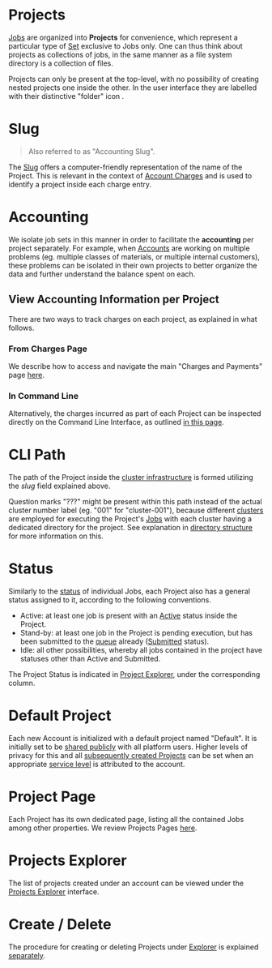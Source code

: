 # Projects

[Jobs](overview.md) are organized into **Projects** for convenience, which represent a particular type of [Set](/entities-general/sets.md) exclusive to Jobs only. One can thus think about projects as collections of jobs, in the same manner as a file system directory is a collection of files.

Projects can only be present at the top-level, with no possibility of creating nested projects one inside the other. In the user interface they are labelled with their distinctive "folder" icon <i class="zmdi zmdi-folder zmdi-hc-border"></i>. 

# Slug

> Also referred to as "Accounting Slug".

The [Slug](/entities-general/data.md#Slug-Representation) offers a computer-friendly representation of the name of the Project. This is relevant in the context of [Account Charges](/accounts/ui/charges-payments.md) and is used to identify a project inside each charge entry.

# Accounting

We isolate job sets in this manner in order to facilitate the **accounting** per project separately. For example, when [Accounts](/accounts/overview.md) are working on multiple problems (eg. multiple classes of materials, or multiple internal customers), these problems can be isolated in their own projects to better organize the data and further understand the balance spent on each.

## View Accounting Information per Project

There are two ways to track charges on each project, as explained in what follows.

### From Charges Page

We describe how to access and navigate the main "Charges and Payments" page [here](/accounts/ui/charges-payments.md).

### In Command Line

Alternatively, the charges incurred as part of each Project can be inspected directly on the Command Line Interface, as outlined [in this page](/cli/overview.md).


# CLI Path

The path of the Project inside the [cluster infrastructure](/infrastructure/overview.md) is formed utilizing the *slug* field explained above.

Question marks "???" might be present within this path instead of the actual cluster number label (eg. "001" for "cluster-001"), because different [clusters](/infrastructure/clusters/overview.md) are employed for executing the Project's [Jobs](overview.md) with each cluster having a dedicated directory for the project. See explanation in [directory structure](/data-on-disk/directories.md) for more information on this.

# Status

Similarly to the [status](status.md) of individual Jobs, each Project also has a general status assigned to it, according to the following conventions.

- <span class="btn badge badge-padded b-warning border-50">Active</span>: at least one job is present with an [Active](status.md#Active) status inside the Project. 
- <span class="btn badge badge-padded b-primary border-50">Stand-by</span>: at least one job in the Project is pending execution, but has been submitted to the [queue](/infrastructure/resource/queues.md) already ([Submitted](status.md#Submitted) status). 
- <span class="btn badge badge-padded b-default border-50">Idle</span>: all other possibilities, whereby all jobs contained in the project have statuses other than Active and Submitted.

The Project Status is indicated in [Project Explorer](ui/projects-explorer.md#status), under the corresponding column.

# Default Project

Each new Account is initialized with a default project named "Default". It is initially set to be [shared publicly](/collaboration/sharing/access-levels.md) with all platform users. Higher levels of privacy for this and all [subsequently created Projects](actions/create-delete-project.md) can be set when an appropriate [service level](/pricing/service-levels.md) is attributed to the account.

# Project Page

Each Project has its own dedicated page, listing all the contained Jobs among other properties. We review Projects Pages [here](ui/project-page.md).

# Projects Explorer

The list of projects created under an account can be viewed under the [Projects Explorer](ui/projects-explorer.md) interface. 

# Create / Delete

The procedure for creating or deleting Projects under [Explorer](ui/projects-explorer.md) is explained [separately](actions/create-delete-project.md). 
